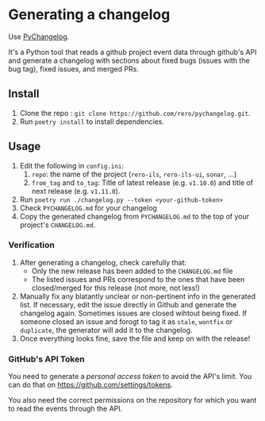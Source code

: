 # Generating a changelog

Use [PyChangelog][1].

It's a Python tool that reads a github project event data through github's
API and generate a changelog with sections about fixed bugs (issues with the
bug tag), fixed issues, and merged PRs.

[1]: https://github.com/rero/pychangelog

## Install

1. Clone the repo : `git clone https://github.com/rero/pychangelog.git`.
2. Run `poetry install` to install dependencies.

## Usage

1. Edit the following in `config.ini`:
   1. `repo`: the name of the project (`rero-ils`, `rero-ils-ui`, `sonar`, ...)
   2. `from_tag` and `to_tag`: Title of latest release (e.g. `v1.10.0`) and 
   title of next release (e.g. `v1.11.0`).
2. Run `poetry run ./changelog.py --token <your-github-token>`
3. Check `PYCHANGELOG.md` for your changelog
4. Copy the generated changelog from `PYCHANGELOG.md` to the top of your 
project's `CHANGELOG.md`.

### Verification

1. After generating a changelog, check carefully that:
   * Only the new release has been added to the `CHANGELOG.md` file
   * The listed issues and PRs correspond to the ones that have been 
   closed/merged for this release (not more, not less!)
2. Manually fix any blatantly unclear or non-pertinent info in the generated 
list. If necessary, edit the issue directly in Github and generate the 
changelog again. Sometimes issues are closed wihtout being fixed. If someone 
closed an issue and forogt to tag it as `stale`, `wontfix` or `duplicate`, the 
generator will add it to the changelog.
3. Once everything looks fine, save the file and keep on with the release!

### GitHub's API Token

You need to generate a *personal access token* to avoid the API's limit. You
can do that on <https://github.com/settings/tokens>.

You also need the correct permissions on the repository for which you want to
read the events through the API.
